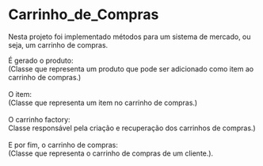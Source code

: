 # Carrinho_de_Compras

Nesta projeto foi implementado métodos para um sistema de mercado, ou seja, um carrinho de compras.

É gerado o produto: <br>
(Classe que representa um produto que pode ser adicionado como item ao carrinho de compras.) <br><br>
O item: <br>
(Classe que representa um item no carrinho de compras.) <br><br>
O carrinho factory: <br>
Classe responsável pela criação e recuperação dos carrinhos de compras.) <br><br>
E por fim, o carrinho de compras: <br>
(Classe que representa o carrinho de compras de um cliente.). 
